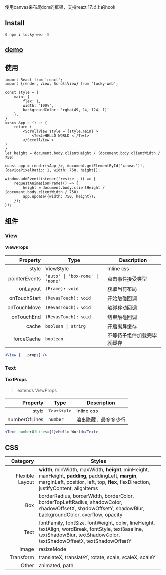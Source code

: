 使用canvas来布局dom的框架，支持react 17以上的hook

## Install

``` bash
$ npm i lucky-web -S
```
## [demo](https://liangbairong.gitee.io/lucky-web/)


## 使用

```tsx
import React from 'react';
import {render, View, ScrollView} from 'lucky-web';

const style = {
    main: {
        flex: 1,
        width: '100%',
        backgroundColor: 'rgba(49, 24, 124, 1)'
    },
}
const App = () => {
    return (
        <ScrollView style = {style.main} > 
            <Text>HELLO WORLD < /Text>
        </ScrollView >
)
}
let height = document.body.clientHeight / (document.body.clientWidth / 750)

const app = render(<App />, document.getElementById('canvas')!, {devicePixelRatio: 1, width: 750, height});

window.addEventListener('resize', () => {
    requestAnimationFrame(() => {
        height = document.body.clientHeight / (document.body.clientWidth / 750)
        app.update({width: 750, height});
    });
});

```

## 组件

### View


#### ViewProps

| Property | Type | Description |
| -: | - | - |
| style | ViewStyle | Inline css|
| pointerEvents | `'auto' \| 'box-none' \| 'none'` | 点击事件接受类型 |
| onLayout | `(Frame): void` | 获取当前布局 |
| onTouchStart | `(RevasTouch): void` | 开始触碰回调 |
| onTouchMove | `(RevasTouch): void` | 触碰移动回调 |
| onTouchEnd | `(RevasTouch): void` | 结束触碰回调 |
| cache | `boolean \| string` | 开启离屏缓存 |
| forceCache | `boolean` | 不等待子组件加载完毕就缓存 |

```jsx
<View {...props} />
```

### Text

#### TextProps

> extends ViewProps

| Property | Type | Description |
| -: | - | - |
| style | `TextStyle` | Inline css|
| numberOfLines | `number` | 溢出隐藏，最多多少行 |

```jsx
<Text numberOfLines={1}>Hello World</Text>
```

## CSS

| Category | Styles |
| -: | - |
| Flexible Layout | **width**, minWidth, maxWidth, **height**, minHeight, maxHeight, **padding**, paddingLeft, **margin**, marginLeft, position, left, top, **flex**, flexDirection, justifyContent, alignItems |
| Box | borderRadius, borderWidth, borderColor, borderTopLeftRadius, shadowColor, shadowOffsetX, shadowOffsetY, shadowBlur, backgroundColor, overflow, opacity |
| Text | fontFamily, fontSize, fontWeight, color, lineHeight, textAlign, wordBreak, fontStyle, textBaseline, textShadowBlur, textShadowColor, textShadowOffsetX, textShadowOffsetY |
| Image | resizeMode |
| Transform | translateX, translateY, rotate, scale, scaleX, scaleY |
| Other | animated, path |
